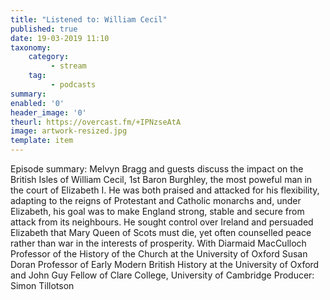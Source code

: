 ```yaml
---
title: "Listened to: William Cecil"
published: true
date: 19-03-2019 11:10
taxonomy:
    category:
         - stream
    tag:
         - podcasts
summary:
enabled: '0'
header_image: '0'
theurl: https://overcast.fm/+IPNzseAtA
image: artwork-resized.jpg
template: item
---
```

 
Episode summary: Melvyn Bragg and guests discuss the impact on the British Isles of William Cecil, 1st Baron Burghley, the most poweful man in the court of Elizabeth I. He was both praised and attacked for his flexibility, adapting to the reigns of Protestant and Catholic monarchs and, under Elizabeth, his goal was to make England strong, stable and secure from attack from its neighbours. He sought control over Ireland and persuaded Elizabeth that Mary Queen of Scots must die, yet often counselled peace rather than war in the interests of prosperity. With Diarmaid MacCulloch Professor of the History of the Church at the University of Oxford Susan Doran Professor of Early Modern British History at the University of Oxford and John Guy Fellow of Clare College, University of Cambridge Producer: Simon Tillotson
